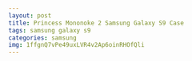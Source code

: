 ```yaml
---
layout: post
title: Princess Mononoke 2 Samsung Galaxy S9 Case
tags: samsung galaxy s9
categories: samsung
img: 1ffgnQ7vPe49uxLVR4v2Ap6oinRHOfQli
---
```

